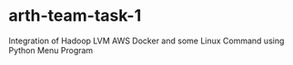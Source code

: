 # arth-team-task-1
Integration of Hadoop LVM AWS Docker and some Linux Command using Python Menu Program
